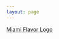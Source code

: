 ```yaml
---
layout: page
---
```


[Miami Flavor Logo](http://rickydelgado.github.io/portfoliopages/miami-flavor)

